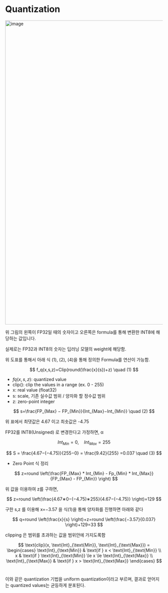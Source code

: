# Quantization

<img width="3342" height="973" alt="image" src="https://github.com/user-attachments/assets/fb7d474d-d9ef-4e63-84b1-bad9fb25149e" />

위 그림의 왼쪽이 FP32일 때의 숫자이고 오른쪽은 formula를 통해 변환한 INT8에 해당하는 값입니다. 

실제로는 FP32과 INT8의 숫자는 딥러닝 모델의 weight에 해당함.

위 도표를 통해서 아래 식 (1), (2), (4)을 통해 정의한 Formula를 연산이 가능함.

$$
f_q(x,s,z)=Clip(round(\frac{x}{s})+z) \quad (1)
$$

* $fq(x,s,z)$: quantized value
* clip(): clip the values in a range (ex. 0 - 255)
* x: real value (float32)
* s: scale, 기존 실수값 범위 / 양자화 할 정수값 범위
* z: zero-point integer

$$
s=\frac{FP_{Max} − FP_{Min}}{Int_{Max}−Int_{Min}} \quad (2)
$$


위 표에서 최댓값은 4.67 이고 최솟값은 -4.75

FP32를 INT8(Unsigned) 로 변경한다고 가정하면, α 

$$
​Int_{Min}=0, \quad Int_{Max}=255
$$

$$
S = \frac{4.67−(−4.75)}{255−0} = \frac{9.42}{255}  =0.037 \quad (3)
$$


* Zero Point 식 정리

$$
z=round \left(\frac{FP_{Max} * Int_{Min} - Fp_{Min} * Int_{Max}}{FP_{Max} - FP_{Min}} \right)
$$

위 값을 이용하여 z를 구하면,

$$
z=round \left(\frac{4.67∗0−(−4.75)∗255}{4.67−(−4.75)} \right)=129
$$

구한 s,z 를 이용해 x=−3.57 을 식(1)을 통해 양자화를 진행하면 아래와 같다

$$
q=round \left(\frac{x}{s} \right)+z=round \left(\frac{−3.57}{0.037} \right)+129=33
$$


clipping 은 범위를 초과하는 값을 범위안에 가지도록함

$$
\text{clip}(x, \text{Int}_{\text{Min}}, \text{Int}_{\text{Max}}) =
\begin{cases}
\text{Int}_{\text{Min}} & \text{if } x < \text{Int}_{\text{Min}} \\
x & \text{if } \text{Int}_{\text{Min}} \le x \le \text{Int}_{\text{Max}} \\
\text{Int}_{\text{Max}} & \text{if } x > \text{Int}_{\text{Max}}
\end{cases}
$$
​

이와 같은 quantization 기법을 uniform quantization이라고 부르며, 결과로 얻어지는 quantized values는 균등하게 분포된다.
